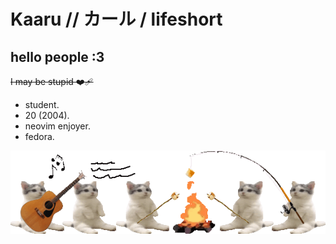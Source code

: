 # Kaaru // カール / lifeshort
## hello people :3
~~I may be stupid ❤️‍🩹~~ 
- student.
- 20 (2004).
- neovim enjoyer.
- fedora.


![zzzzzzz](cattoastingexpanded.gif)
